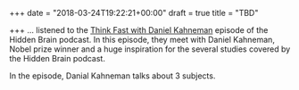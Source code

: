 +++
date = "2018-03-24T19:22:21+00:00"
draft = true
title = "TBD"

+++
... listened to the [Think Fast with Daniel Kahneman](https://www.npr.org/2018/03/12/592986190/daniel-kahneman-on-misery-memory-and-our-understanding-of-the-mind) episode of the Hidden Brain podcast. In this episode, they meet with Daniel Kahneman, Nobel prize winner and a huge inspiration for the several studies covered by the Hidden Brain podcast.

In the episode, Danial Kahneman talks about 3 subjects.